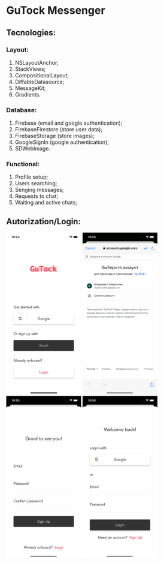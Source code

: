 # GuTock Messenger

## Tecnologies:
### Layout:
1. NSLayoutAnchor;
2. StackViews;
3. CompositionalLayout;
4. DiffableDatasource;
5. MessageKit;
6. Gradients.

### Database:
1. Firebase (email and google authentication);
2. FirebaseFirestore (store user data);
3. FirebaseStorage (store images);
4. GoogleSignIn (google authentication);
5. SDWebImage.

### Functional:
1. Profile setup;
2. Users searching;
3. Senging messages;
4. Requests to chat;
5. Waiting and active chats;

## Autorization/Login:
<p float="left">
  <img src="https://github.com/VldSab/IOS/blob/main/GuTock/Docs/FirstScreen.png" width="200"/>
  <img src="https://github.com/VldSab/IOS/blob/main/GuTock/Docs/Google.png" width="200"/>
  <img src="https://github.com/VldSab/IOS/blob/main/GuTock/Docs/SignUp.png" width="200"/>
  <img src="https://github.com/VldSab/IOS/blob/main/GuTock/Docs/Login.png" width="200"/>
</p>

